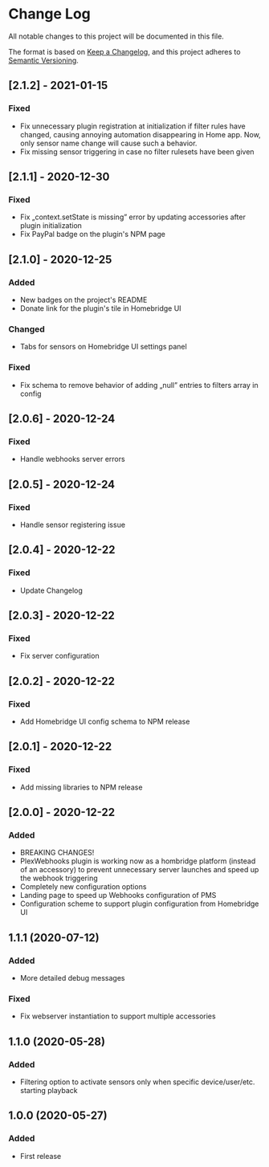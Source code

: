 # Change Log

All notable changes to this project will be documented in this file.

The format is based on [Keep a Changelog](https://keepachangelog.com/en/1.0.0/),
and this project adheres to [Semantic Versioning](https://semver.org/spec/v2.0.0.html).

## [2.1.2] - 2021-01-15
### Fixed
* Fix unnecessary plugin registration at initialization if filter rules have changed, causing annoying automation disappearing in Home app. Now, only sensor name change will cause such a behavior.
* Fix missing sensor triggering in case no filter rulesets have been given

## [2.1.1] - 2020-12-30
### Fixed
* Fix „context.setState is missing” error by updating accessories after plugin initialization
* Fix PayPal badge on the plugin's NPM page

## [2.1.0] - 2020-12-25
### Added
* New badges on the project's README
* Donate link for the plugin's tile in Homebridge UI

### Changed
* Tabs for sensors on Homebridge UI settings panel

### Fixed
* Fix schema to remove behavior of adding „null” entries to filters array in config

## [2.0.6] - 2020-12-24
### Fixed
* Handle webhooks server errors

## [2.0.5] - 2020-12-24
### Fixed
* Handle sensor registering issue

## [2.0.4] - 2020-12-22
### Fixed
* Update Changelog

## [2.0.3] - 2020-12-22
### Fixed
* Fix server configuration

## [2.0.2] - 2020-12-22
### Fixed
* Add Homebridge UI config schema to NPM release

## [2.0.1] - 2020-12-22
### Fixed
* Add missing libraries to NPM release

## [2.0.0] - 2020-12-22
### Added
* BREAKING CHANGES!
* PlexWebhooks plugin is working now as a hombridge platform (instead of an accessory) to prevent unnecessary server launches and speed up the webhook triggering
* Completely new configuration options
* Landing page to speed up Webhooks configuration of PMS
* Configuration scheme to support plugin configuration from Homebridge UI

## 1.1.1 (2020-07-12)
### Added
* More detailed debug messages

### Fixed
* Fix webserver instantiation to support multiple accessories

## 1.1.0 (2020-05-28)
### Added

* Filtering option to activate sensors only when specific device/user/etc. starting playback

## 1.0.0 (2020-05-27)
### Added

* First release
